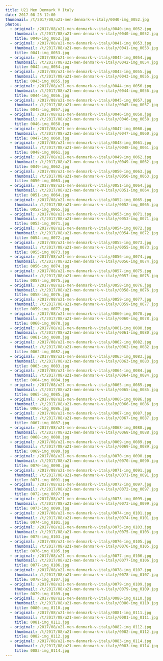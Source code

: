 ```yaml
---
title: U21 Men Denmark V Italy
date: 2017-08-25 12:00
thumbnail: /t/2017/08/u21-men-denmark-v-italy/0040-img_0052.jpg
photos:
  - original: /2017/08/u21-men-denmark-v-italy/0040-img_0052.jpg
    thumbnail: /t/2017/08/u21-men-denmark-v-italy/0040-img_0052.jpg
    title: 0040-img_0052.jpg
  - original: /2017/08/u21-men-denmark-v-italy/0041-img_0053.jpg
    thumbnail: /t/2017/08/u21-men-denmark-v-italy/0041-img_0053.jpg
    title: 0041-img_0053.jpg
  - original: /2017/08/u21-men-denmark-v-italy/0042-img_0054.jpg
    thumbnail: /t/2017/08/u21-men-denmark-v-italy/0042-img_0054.jpg
    title: 0042-img_0054.jpg
  - original: /2017/08/u21-men-denmark-v-italy/0043-img_0055.jpg
    thumbnail: /t/2017/08/u21-men-denmark-v-italy/0043-img_0055.jpg
    title: 0043-img_0055.jpg
  - original: /2017/08/u21-men-denmark-v-italy/0044-img_0056.jpg
    thumbnail: /t/2017/08/u21-men-denmark-v-italy/0044-img_0056.jpg
    title: 0044-img_0056.jpg
  - original: /2017/08/u21-men-denmark-v-italy/0045-img_0057.jpg
    thumbnail: /t/2017/08/u21-men-denmark-v-italy/0045-img_0057.jpg
    title: 0045-img_0057.jpg
  - original: /2017/08/u21-men-denmark-v-italy/0046-img_0058.jpg
    thumbnail: /t/2017/08/u21-men-denmark-v-italy/0046-img_0058.jpg
    title: 0046-img_0058.jpg
  - original: /2017/08/u21-men-denmark-v-italy/0047-img_0060.jpg
    thumbnail: /t/2017/08/u21-men-denmark-v-italy/0047-img_0060.jpg
    title: 0047-img_0060.jpg
  - original: /2017/08/u21-men-denmark-v-italy/0048-img_0061.jpg
    thumbnail: /t/2017/08/u21-men-denmark-v-italy/0048-img_0061.jpg
    title: 0048-img_0061.jpg
  - original: /2017/08/u21-men-denmark-v-italy/0049-img_0062.jpg
    thumbnail: /t/2017/08/u21-men-denmark-v-italy/0049-img_0062.jpg
    title: 0049-img_0062.jpg
  - original: /2017/08/u21-men-denmark-v-italy/0050-img_0063.jpg
    thumbnail: /t/2017/08/u21-men-denmark-v-italy/0050-img_0063.jpg
    title: 0050-img_0063.jpg
  - original: /2017/08/u21-men-denmark-v-italy/0051-img_0064.jpg
    thumbnail: /t/2017/08/u21-men-denmark-v-italy/0051-img_0064.jpg
    title: 0051-img_0064.jpg
  - original: /2017/08/u21-men-denmark-v-italy/0052-img_0065.jpg
    thumbnail: /t/2017/08/u21-men-denmark-v-italy/0052-img_0065.jpg
    title: 0052-img_0065.jpg
  - original: /2017/08/u21-men-denmark-v-italy/0053-img_0071.jpg
    thumbnail: /t/2017/08/u21-men-denmark-v-italy/0053-img_0071.jpg
    title: 0053-img_0071.jpg
  - original: /2017/08/u21-men-denmark-v-italy/0054-img_0072.jpg
    thumbnail: /t/2017/08/u21-men-denmark-v-italy/0054-img_0072.jpg
    title: 0054-img_0072.jpg
  - original: /2017/08/u21-men-denmark-v-italy/0055-img_0073.jpg
    thumbnail: /t/2017/08/u21-men-denmark-v-italy/0055-img_0073.jpg
    title: 0055-img_0073.jpg
  - original: /2017/08/u21-men-denmark-v-italy/0056-img_0074.jpg
    thumbnail: /t/2017/08/u21-men-denmark-v-italy/0056-img_0074.jpg
    title: 0056-img_0074.jpg
  - original: /2017/08/u21-men-denmark-v-italy/0057-img_0075.jpg
    thumbnail: /t/2017/08/u21-men-denmark-v-italy/0057-img_0075.jpg
    title: 0057-img_0075.jpg
  - original: /2017/08/u21-men-denmark-v-italy/0058-img_0076.jpg
    thumbnail: /t/2017/08/u21-men-denmark-v-italy/0058-img_0076.jpg
    title: 0058-img_0076.jpg
  - original: /2017/08/u21-men-denmark-v-italy/0059-img_0077.jpg
    thumbnail: /t/2017/08/u21-men-denmark-v-italy/0059-img_0077.jpg
    title: 0059-img_0077.jpg
  - original: /2017/08/u21-men-denmark-v-italy/0060-img_0078.jpg
    thumbnail: /t/2017/08/u21-men-denmark-v-italy/0060-img_0078.jpg
    title: 0060-img_0078.jpg
  - original: /2017/08/u21-men-denmark-v-italy/0061-img_0080.jpg
    thumbnail: /t/2017/08/u21-men-denmark-v-italy/0061-img_0080.jpg
    title: 0061-img_0080.jpg
  - original: /2017/08/u21-men-denmark-v-italy/0062-img_0082.jpg
    thumbnail: /t/2017/08/u21-men-denmark-v-italy/0062-img_0082.jpg
    title: 0062-img_0082.jpg
  - original: /2017/08/u21-men-denmark-v-italy/0063-img_0083.jpg
    thumbnail: /t/2017/08/u21-men-denmark-v-italy/0063-img_0083.jpg
    title: 0063-img_0083.jpg
  - original: /2017/08/u21-men-denmark-v-italy/0064-img_0084.jpg
    thumbnail: /t/2017/08/u21-men-denmark-v-italy/0064-img_0084.jpg
    title: 0064-img_0084.jpg
  - original: /2017/08/u21-men-denmark-v-italy/0065-img_0085.jpg
    thumbnail: /t/2017/08/u21-men-denmark-v-italy/0065-img_0085.jpg
    title: 0065-img_0085.jpg
  - original: /2017/08/u21-men-denmark-v-italy/0066-img_0086.jpg
    thumbnail: /t/2017/08/u21-men-denmark-v-italy/0066-img_0086.jpg
    title: 0066-img_0086.jpg
  - original: /2017/08/u21-men-denmark-v-italy/0067-img_0087.jpg
    thumbnail: /t/2017/08/u21-men-denmark-v-italy/0067-img_0087.jpg
    title: 0067-img_0087.jpg
  - original: /2017/08/u21-men-denmark-v-italy/0068-img_0088.jpg
    thumbnail: /t/2017/08/u21-men-denmark-v-italy/0068-img_0088.jpg
    title: 0068-img_0088.jpg
  - original: /2017/08/u21-men-denmark-v-italy/0069-img_0089.jpg
    thumbnail: /t/2017/08/u21-men-denmark-v-italy/0069-img_0089.jpg
    title: 0069-img_0089.jpg
  - original: /2017/08/u21-men-denmark-v-italy/0070-img_0090.jpg
    thumbnail: /t/2017/08/u21-men-denmark-v-italy/0070-img_0090.jpg
    title: 0070-img_0090.jpg
  - original: /2017/08/u21-men-denmark-v-italy/0071-img_0091.jpg
    thumbnail: /t/2017/08/u21-men-denmark-v-italy/0071-img_0091.jpg
    title: 0071-img_0091.jpg
  - original: /2017/08/u21-men-denmark-v-italy/0072-img_0097.jpg
    thumbnail: /t/2017/08/u21-men-denmark-v-italy/0072-img_0097.jpg
    title: 0072-img_0097.jpg
  - original: /2017/08/u21-men-denmark-v-italy/0073-img_0099.jpg
    thumbnail: /t/2017/08/u21-men-denmark-v-italy/0073-img_0099.jpg
    title: 0073-img_0099.jpg
  - original: /2017/08/u21-men-denmark-v-italy/0074-img_0101.jpg
    thumbnail: /t/2017/08/u21-men-denmark-v-italy/0074-img_0101.jpg
    title: 0074-img_0101.jpg
  - original: /2017/08/u21-men-denmark-v-italy/0075-img_0103.jpg
    thumbnail: /t/2017/08/u21-men-denmark-v-italy/0075-img_0103.jpg
    title: 0075-img_0103.jpg
  - original: /2017/08/u21-men-denmark-v-italy/0076-img_0105.jpg
    thumbnail: /t/2017/08/u21-men-denmark-v-italy/0076-img_0105.jpg
    title: 0076-img_0105.jpg
  - original: /2017/08/u21-men-denmark-v-italy/0077-img_0106.jpg
    thumbnail: /t/2017/08/u21-men-denmark-v-italy/0077-img_0106.jpg
    title: 0077-img_0106.jpg
  - original: /2017/08/u21-men-denmark-v-italy/0078-img_0107.jpg
    thumbnail: /t/2017/08/u21-men-denmark-v-italy/0078-img_0107.jpg
    title: 0078-img_0107.jpg
  - original: /2017/08/u21-men-denmark-v-italy/0079-img_0109.jpg
    thumbnail: /t/2017/08/u21-men-denmark-v-italy/0079-img_0109.jpg
    title: 0079-img_0109.jpg
  - original: /2017/08/u21-men-denmark-v-italy/0080-img_0110.jpg
    thumbnail: /t/2017/08/u21-men-denmark-v-italy/0080-img_0110.jpg
    title: 0080-img_0110.jpg
  - original: /2017/08/u21-men-denmark-v-italy/0081-img_0111.jpg
    thumbnail: /t/2017/08/u21-men-denmark-v-italy/0081-img_0111.jpg
    title: 0081-img_0111.jpg
  - original: /2017/08/u21-men-denmark-v-italy/0082-img_0112.jpg
    thumbnail: /t/2017/08/u21-men-denmark-v-italy/0082-img_0112.jpg
    title: 0082-img_0112.jpg
  - original: /2017/08/u21-men-denmark-v-italy/0083-img_0114.jpg
    thumbnail: /t/2017/08/u21-men-denmark-v-italy/0083-img_0114.jpg
    title: 0083-img_0114.jpg
---
```

